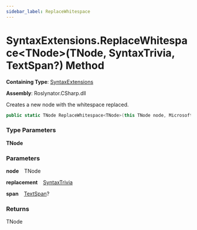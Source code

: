 ```yaml
---
sidebar_label: ReplaceWhitespace
---
```


# SyntaxExtensions\.ReplaceWhitespace&lt;TNode&gt;\(TNode, SyntaxTrivia, TextSpan?\) Method

**Containing Type**: [SyntaxExtensions](../index.md)

**Assembly**: Roslynator\.CSharp\.dll

  
Creates a new node with the whitespace replaced\.

```csharp
public static TNode ReplaceWhitespace<TNode>(this TNode node, Microsoft.CodeAnalysis.SyntaxTrivia replacement, Microsoft.CodeAnalysis.Text.TextSpan? span = null) where TNode : Microsoft.CodeAnalysis.SyntaxNode
```

### Type Parameters

**TNode**

### Parameters

**node** &ensp; TNode

**replacement** &ensp; [SyntaxTrivia](https://docs.microsoft.com/en-us/dotnet/api/microsoft.codeanalysis.syntaxtrivia)

**span** &ensp; [TextSpan](https://docs.microsoft.com/en-us/dotnet/api/microsoft.codeanalysis.text.textspan)?

### Returns

TNode

